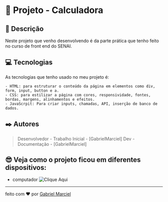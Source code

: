 <!-- Esse exemplo e um pouco mais elaborado para  quem quer mostra mais informações sobre seus projetos pessoais -->


# 🚀 Projeto - Calculadora

## 📝 Descrição

   Neste projeto que venho desenvolvendo é da parte prática que tenho feito 
   no curso de front end do SENAI. 
  

## 💻 Tecnologias
 
As tecnologias que tenho usado no meu projeto é:
  
     
    - HTML: para estruturar o conteúdo da página em elementos como div, form, input, button e a.
    - CSS: para estilizar a página com cores, responsividade, fontes, bordas, margens, alinhamentos e efeitos.
    - JavaScrpit: Para criar inputs, chamadas, API, inserção de banco de dados.


## ✒️ Autores

  
   > Desenvolvedor - Trabalho Inicial - [GabrielMarciel]
   > Dev - Documentação - [GabrielMarciel]

   
   
## 😎 Veja como o projeto ficou em diferentes dispositivos:

- computador 
![Clique Aqui](https://gabrielmarciel93.github.io/projetoIntegrador/](https://gabrielmarciel93.github.io/calculadora/))

----

feito com ❤️ por [Gabriel Marciel](https://github.com/gabrielmarciel93)
